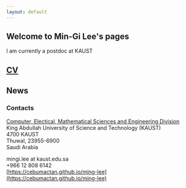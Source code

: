 ```yaml
---
layout: default
---
```

## Welcome to Min-Gi Lee's pages

I am currently a postdoc at KAUST

## [CV](https://cebumactan.github.io/ming-lee/CV)

## News

### Contacts
[Computer, Electical, Mathematical Sciences and Engineering Division](https://cemse.kaust.edu.sa/Pages/Home.aspx) <br>
King Abdullah University of Science and Technology (KAUST) <br>
4700 KAUST <br>
Thuwal, 23955-6900 <br>
Saudi Arabia 

mingi.lee at kaust.edu.sa  
+966 12 808 6142  
[https://cebumactan.github.io/ming-lee](https://cebumactan.github.io/ming-lee)
